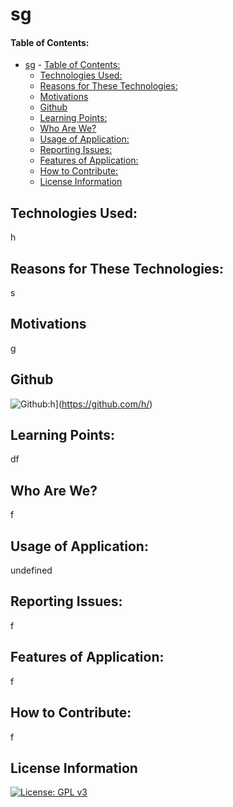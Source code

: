 
# sg

#### Table of Contents:

- [sg](#sg)
      - [Table of Contents:](#table-of-contents)
  - [Technologies Used:](#technologies-used)
  - [Reasons for These Technologies:](#reasons-for-these-technologies)
  - [Motivations](#motivations)
  - [Github](#github)
  - [Learning Points:](#learning-points)
  - [Who Are We?](#who-are-we)
  - [Usage of Application:](#usage-of-application)
  - [Reporting Issues:](#reporting-issues)
  - [Features of Application:](#features-of-application)
  - [How to Contribute:](#how-to-contribute)
  - [License Information](#license-information)

## Technologies Used:
h
## Reasons for These Technologies:
s
## Motivations
g
## Github
![Github:h](https://github.com/h/)](https://github.com/h/)
## Learning Points:
df
## Who Are We?
f
## Usage of Application:
undefined
## Reporting Issues:
f
## Features of Application:
f
## How to Contribute:
f
## License Information
[![License: GPL v3](https://img.shields.io/badge/License-GPLv3-blue.svg)](https://www.gnu.org/licenses/gpl-3.0)
